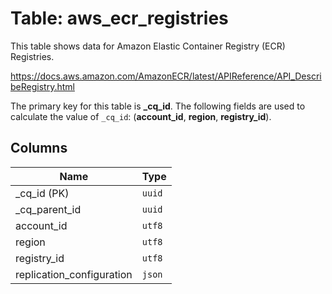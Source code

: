 # Table: aws_ecr_registries

This table shows data for Amazon Elastic Container Registry (ECR) Registries.

https://docs.aws.amazon.com/AmazonECR/latest/APIReference/API_DescribeRegistry.html

The primary key for this table is **_cq_id**.
The following fields are used to calculate the value of `_cq_id`: (**account_id**, **region**, **registry_id**).

## Columns

| Name          | Type          |
| ------------- | ------------- |
|_cq_id (PK)|`uuid`|
|_cq_parent_id|`uuid`|
|account_id|`utf8`|
|region|`utf8`|
|registry_id|`utf8`|
|replication_configuration|`json`|